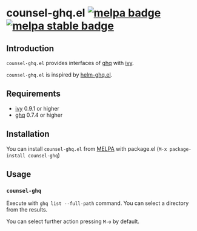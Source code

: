 # counsel-ghq.el [![melpa badge][melpa-badge]][melpa-link] [![melpa stable badge][melpa-stable-badge]][melpa-stable-link]

## Introduction

`counsel-ghq.el` provides interfaces of [ghq](https://github.com/motemen/ghq) with [ivy](https://github.com/abo-abo/swiper).

`counsel-ghq.el` is inspired by [helm-ghq.el](https://github.com/masutaka/emacs-helm-ghq).

## Requirements

* [ivy](https://github.com/abo-abo/swiper) 0.9.1 or higher
* [ghq](https://github.com/motemen/ghq) 0.7.4 or higher

## Installation

You can install `counsel-ghq.el` from [MELPA](https://github.com/milkypostman/melpa.git) with package.el (`M-x package-install counsel-ghq`)

## Usage

### `counsel-ghq`

Execute with `ghq list --full-path` command. You can select
a directory from the results.

You can select further action pressing `M-o` by default.

[melpa-link]: http://melpa.org/#/counsel-ghq
[melpa-stable-link]: http://stable.melpa.org/#/counsel-ghq
[melpa-badge]: http://melpa.org/packages/counsel-ghq-badge.svg
[melpa-stable-badge]: http://stable.melpa.org/packages/counsel-ghq-badge.svg
